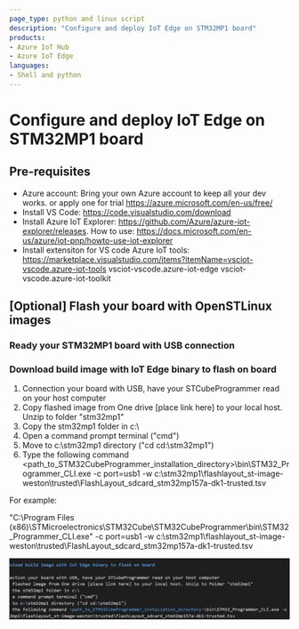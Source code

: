 ```yaml
---
page_type: python and linux script
description: "Configure and deploy IoT Edge on STM32MP1 board"
products:
- Azure IoT Hub
- Azure IoT Edge
languages:
- Shell and python
---
```


# Configure and deploy IoT Edge on STM32MP1 board


## Pre-requisites
* Azure account: 
    Bring your own Azure account to keep all your dev works. 
    or apply one for trial https://azure.microsoft.com/en-us/free/
* Install VS Code:
    https://code.visualstudio.com/download
* Install Azure IoT Explorer:
    https://github.com/Azure/azure-iot-explorer/releases. How to use: https://docs.microsoft.com/en-us/azure/iot-pnp/howto-use-iot-explorer
* Install extensiton for VS code
    Azure IoT tools: https://marketplace.visualstudio.com/items?itemName=vsciot-vscode.azure-iot-tools
    vsciot-vscode.azure-iot-edge
    vsciot-vscode.azure-iot-toolkit
    
## [Optional] Flash your board with OpenSTLinux images

### Ready your STM32MP1 board with USB connection 

### Download build image with IoT Edge binary to flash on board

1. Connection your board with USB, have your STCubeProgrammer read on your host computer 
2. Copy flashed image from One drive [place link here] to your local host. Unzip to folder "stm32mp1"
3. Copy the stm32mp1 folder in c:\
4. Open a command prompt terminal ("cmd")
5. Move to c:\stm32mp1 directory ("cd cd:\stm32mp1")
6. Type the following command <path_to_STM32CubeProgrammer_installation_directory>\bin\STM32_Programmer_CLI.exe -c port=usb1 -w c:\stm32mp1\flashlayout_st-image-weston\trusted\FlashLayout_sdcard_stm32mp157a-dk1-trusted.tsv

For example: 

"C:\Program Files (x86)\STMicroelectronics\STM32Cube\STM32CubeProgrammer\bin\STM32_Programmer_CLI.exe" -c port=usb1 -w c:\stm32mp1\flashlayout_st-image-weston\trusted\FlashLayout_sdcard_stm32mp157a-dk1-trusted.tsv


![](2020-11-26-08-41-55.png)



